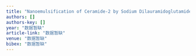 ```yaml
---
title: "Nanoemulsification of Ceramide-2 by Sodium Dilauramidoglutamide Lysine, a Novel Peptide-Based Gemini Surfactant"
authors: []
authors-key: []
year: "数据暂缺"
article-link: "数据暂缺"
venue: "数据暂缺"
bibex: "数据暂缺"
---
```

